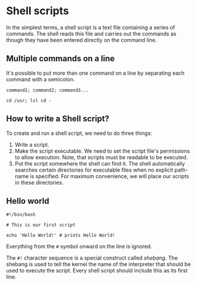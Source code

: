 # Shell scripts

In the simplest terms, a shell script is a text file containing a series of commands.
The shell reads this file and carries out the commands as though they have been entered
directly on the command line.

## Multiple commands on a line

It's possible to put more than one command on a line by separating each command with a
semicolon.

```shell
command1; command2; command3...
```

```shell
cd /usr; lsl cd -
```

## How to write a Shell script?

To create and run a shell script, we need to do three things:

1. Write a script.
2. Make the script executable. We need to set the script file's permissions to allow
execution. Note, that scripts must be readable to be executed.
3. Put the script somewhere the shell can find it. The shell automatically searches
certain directories for executable files when no explicit path-name is specified. For
maximum convenience, we will place our scripts in these directories.

## Hello world

```shell
#!/bin/bash

# This is our first script

echo 'Hello World!' # prints Hello World!
```

Everything from the `#` symbol onward on the line is ignored.

The `#!` character sequence is a special construct called *shebang*. The shebang is used
to tell the kernel the name of the interpreter that should be used to execute the
script. Every shell script should include this as its first line.
